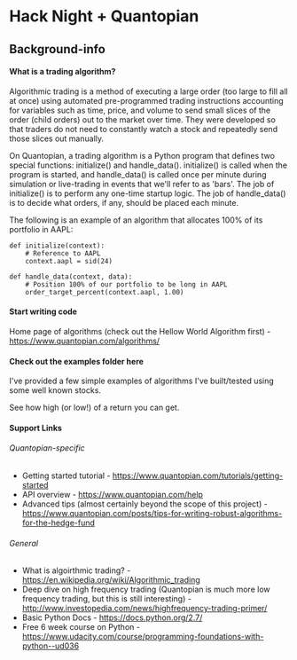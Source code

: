 # Hack Night + Quantopian

## Background-info
#### What is a trading algorithm?
Algorithmic trading is a method of executing a large order (too large to fill all at once) using automated pre-programmed trading instructions accounting for variables such as time, price, and volume to send small slices of the order (child orders) out to the market over time. They were developed so that traders do not need to constantly watch a stock and repeatedly send those slices out manually. 

On Quantopian, a trading algorithm is a Python program that defines two special functions: initialize() and handle_data(). initialize() is called when the program is started, and handle_data() is called once per minute during simulation or live-trading in events that we'll refer to as 'bars'. The job of initialize() is to perform any one-time startup logic. The job of handle_data() is to decide what orders, if any, should be placed each minute.

The following is an example of an algorithm that allocates 100% of its portfolio in AAPL:

    def initialize(context):
        # Reference to AAPL
        context.aapl = sid(24)

    def handle_data(context, data):
        # Position 100% of our portfolio to be long in AAPL
        order_target_percent(context.aapl, 1.00)
        
#### Start writing code
Home page of algorithms (check out the Hellow World Algorithm first) - https://www.quantopian.com/algorithms/

#### Check out the examples folder here
I've provided a few simple examples of algorithms I've built/tested using some well known stocks.

See how high (or low!) of a return you can get.

#### Support Links
###### Quantopian-specific
* Getting started tutorial - https://www.quantopian.com/tutorials/getting-started
* API overview - https://www.quantopian.com/help
* Advanced tips (almost certainly beyond the scope of this project) - https://www.quantopian.com/posts/tips-for-writing-robust-algorithms-for-the-hedge-fund

###### General
* What is algoirthmic trading? - https://en.wikipedia.org/wiki/Algorithmic_trading
* Deep dive on high frequency trading (Quantopian is much more low frequency trading, but this is still interesting) - http://www.investopedia.com/news/highfrequency-trading-primer/
* Basic Python Docs - https://docs.python.org/2.7/
* Free 6 week course on Python -https://www.udacity.com/course/programming-foundations-with-python--ud036
